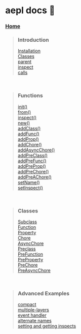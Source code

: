 # aepl docs  🍎 
### [Home](https://github.com/paigeroid/aepl/wiki)

> ### Introduction
> [Installation](https://github.com/paigeroid/aepl/wiki/Installation)<br>
> [Classes](https://github.com/paigeroid/aepl/wiki/Classes)<br>
> [parent](https://github.com/paigeroid/aepl/wiki/parent)<br>
> [inspect](https://github.com/paigeroid/aepl/wiki/inspect)<br>
> [calls](https://github.com/paigeroid/aepl/wiki/calls)<br>

<br>

> ### Functions
> [init()](https://github.com/paigeroid/aepl/wiki/init())<br>
> [from()](https://github.com/paigeroid/aepl/wiki/from())<br>
> [inspect()](https://github.com/paigeroid/aepl/wiki/inspect())<br>
> [new()](https://github.com/paigeroid/aepl/wiki/new())<br>
> [addClass()](https://github.com/paigeroid/aepl/wiki/addClass())<br>
> [addFunc()](https://github.com/paigeroid/aepl/wiki/addFunc())<br>
> [addProp()](https://github.com/paigeroid/aepl/wiki/addProp())<br>
> [addChore()](https://github.com/paigeroid/aepl/wiki/addChore())<br>
> [addAsyncChore()](https://github.com/paigeroid/aepl/wiki/addAsyncChore())<br>
> [addPreClass()](https://github.com/paigeroid/aepl/wiki/addPreClass())<br>
> [addPreFunc()](https://github.com/paigeroid/aepl/wiki/addPreFunc())<br>
> [addPreProp()](https://github.com/paigeroid/aepl/wiki/addPreProp())<br>
> [addPreChore()](https://github.com/paigeroid/aepl/wiki/addPreChore())<br>
> [addPreAChore()](https://github.com/paigeroid/aepl/wiki/addPreAChore())<br>
> [setName()](https://github.com/paigeroid/aepl/wiki/setName())<br>
> [setInspect()](https://github.com/paigeroid/aepl/wiki/setInspect())<br>

<br>

> ### Classes
> [Subclass](https://github.com/paigeroid/aepl/wiki/Subclass)<br>
> [Function](https://github.com/paigeroid/aepl/wiki/Function)<br>
> [Property](https://github.com/paigeroid/aepl/wiki/Property)<br>
> [Chore](https://github.com/paigeroid/aepl/wiki/Chore)<br>
> [AsyncChore](https://github.com/paigeroid/aepl/wiki/AsyncChore)<br>
> [Preclass](https://github.com/paigeroid/aepl/wiki/Preclass)<br>
> [PreFunction](https://github.com/paigeroid/aepl/wiki/PreFunction)<br>
> [PreProperty](https://github.com/paigeroid/aepl/wiki/PreProperty)<br>
> [PreChore](https://github.com/paigeroid/aepl/wiki/PreChore)<br>
> [PreAsyncChore](https://github.com/paigeroid/aepl/wiki/PreAsyncChore)<br>

<br>

> ### Advanced Examples
> [compact](https://github.com/paigeroid/aepl/wiki/compact)<br>
> [multiple-layers](https://github.com/paigeroid/aepl/wiki/multiple-layers)<br>
> [event handler](https://github.com/paigeroid/aepl/wiki/event-handler)<br>
> [alternate names](https://github.com/paigeroid/aepl/wiki/alternate-names)<br>
> [setting and getting inspects](https://github.com/paigeroid/aepl/wiki/settings-and-getting-inspects)<br>

<br>
